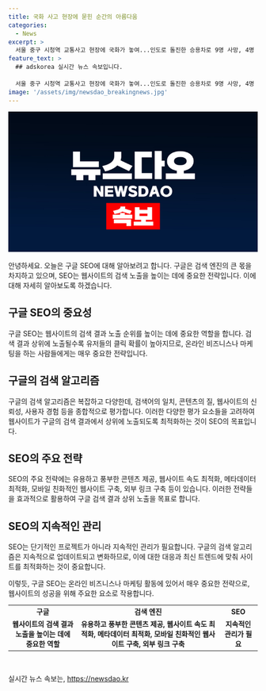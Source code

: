 ```yaml
---
title: 국화 사고 현장에 묻힌 순간의 아름다움
categories:
  - News
excerpt: >
  서울 중구 시청역 교통사고 현장에 국화가 놓여...인도로 돌진한 승용차로 9명 사망, 4명 부상 - 서울 중구 시청역 근처에서 발생한 대형 교통사고 현장에 국화가 놓여있어 관심이 쏠리고 있다. 승용차가 역주행하여 인도로 돌진해 9명이 사망하고 4명이 부상을 입었다. 사건으로 인해 큰 충격이 일고 있으며, 자세한 경위와 피해자들의 소식을 기다리고 있는 중이다.
feature_text: >
  ## adskorea 실시간 뉴스 속보입니다.

  서울 중구 시청역 교통사고 현장에 국화가 놓여...인도로 돌진한 승용차로 9명 사망, 4명 부상 - 서울 중구 시청역 근처에서 발생한 대형 교통사고 현장에 국화가 놓여있어 관심이 쏠리고 있다. 승용차가 역주행하여 인도로 돌진해 9명이 사망하고 4명이 부상을 입었다. 사건으로 인해 큰 충격이 일고 있으며, 자세한 경위와 피해자들의 소식을 기다리고 있는 중이다.
image: '/assets/img/newsdao_breakingnews.jpg'
---
```


<p><img src="/assets/img/newsdao_breakingnews.jpg" alt="adskorea 속보" /></p>

<p>안녕하세요. 오늘은 구글 SEO에 대해 알아보려고 합니다. 구글은 검색 엔진의 큰 몫을 차지하고 있으며, SEO는 웹사이트의 검색 노출을 높이는 데에 중요한 전략입니다. 이에 대해 자세히 알아보도록 하겠습니다.</p>

<h2 data-ke-size="size26">구글 SEO의 중요성</h2>

<p data-ke-size="size16">구글 SEO는 웹사이트의 검색 결과 노출 순위를 높이는 데에 중요한 역할을 합니다. 검색 결과 상위에 노출될수록 유저들의 클릭 확률이 높아지므로, 온라인 비즈니스나 마케팅을 하는 사람들에게는 매우 중요한 전략입니다.</p>

<h2 data-ke-size="size26">구글의 검색 알고리즘</h2>

<p data-ke-size="size16">구글의 검색 알고리즘은 복잡하고 다양한데, 검색어의 일치, 콘텐츠의 질, 웹사이트의 신뢰성, 사용자 경험 등을 종합적으로 평가합니다. 이러한 다양한 평가 요소들을 고려하여 웹사이트가 구글의 검색 결과에서 상위에 노출되도록 최적화하는 것이 SEO의 목표입니다.</p>

<h2 data-ke-size="size26">SEO의 주요 전략</h2>

<p data-ke-size="size16">SEO의 주요 전략에는 유용하고 풍부한 콘텐츠 제공, 웹사이트 속도 최적화, 메타데이터 최적화, 모바일 친화적인 웹사이트 구축, 외부 링크 구축 등이 있습니다. 이러한 전략들을 효과적으로 활용하여 구글 검색 결과 상위 노출을 목표로 합니다.</p>

<h2 data-ke-size="size26">SEO의 지속적인 관리</h2>

<p data-ke-size="size16">SEO는 단기적인 프로젝트가 아니라 지속적인 관리가 필요합니다. 구글의 검색 알고리즘은 지속적으로 업데이트되고 변화하므로, 이에 대한 대응과 최신 트렌드에 맞춰 사이트를 최적화하는 것이 중요합니다.</p>

<p data-ke-size="size16">이렇듯, 구글 SEO는 온라인 비즈니스나 마케팅 활동에 있어서 매우 중요한 전략으로, 웹사이트의 성공을 위해 주요한 요소로 작용합니다.</p>

<table>
  <tr>
    <td style="text-align: center; height: 17px;"><b>구글</b></td>
    <td style="text-align: center; height: 17px;"><b>검색 엔진</b></td>
    <td style="text-align: center; height: 17px;"><b>SEO</b></td>
  </tr>
  <tr>
    <td style="text-align: center; height: 17px;"><b>웹사이트의 검색 결과 노출을 높이는 데에 중요한 역할</b></td>
    <td style="text-align: center; height: 17px;"><b>유용하고 풍부한 콘텐츠 제공, 웹사이트 속도 최적화, 메타데이터 최적화, 모바일 친화적인 웹사이트 구축, 외부 링크 구축</b></td>
    <td style="text-align: center; height: 17px;"><b>지속적인 관리가 필요</b></td>
  </tr>
</table>

<p data-ke-size="size16">&nbsp;</p>
실시간 뉴스 속보는, <a href="https://newsdao.kr" rel="dofollow">https://newsdao.kr</a>


